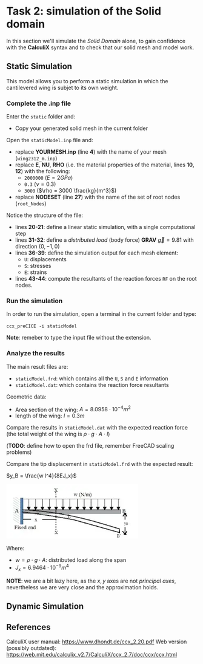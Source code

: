 # Task 2: simulation of the Solid domain

In this section we'll simulate the *Solid Domain* alone, to gain confidence with the **CalculiX** syntax and to check that our solid mesh and model work.

## Static Simulation

This model allows you to perform a static simulation in which the cantilevered wing is subjet to its own weight.

### Complete the .inp file

Enter the `static` folder and:

- Copy your generated solid mesh in the current folder

Open the `staticModel.inp` file and:

- replace **YOURMESH.inp** (line **4**) with the name of your mesh (`wing2312_m.inp`)
- replace **E**, **NU**, **RHO** (i.e. the material properties of the material, lines **10, 12**) with the following:
  - `2000000` ($E=2 GPa$)
  - `0.3` ($\nu = 0.3$)
  - `3000` ($\rho = 3000 \frac{kg}{m^3}$)
- replace **NODESET** (line **27**) with the name of the set of root nodes (`root_Nodes`)

Notice the structure of the file:

- lines **20-21**: define a linear static simulation, with a single computational step
- lines **31-32**: define a *distributed load* (body force) **GRAV** $\vec{g} = 9.81$ with direction $(0, -1, 0)$
- lines **36-39**: define the simulation output for each mesh element:
  - `U`: displacements
  - `S`: stresses
  - `E`: strains
- lines **43-44**: compute the resultants of the reaction forces `RF` on the root nodes.

### Run the simulation

In order to run the simulation, open a terminal in the current folder and type:

`ccx_preCICE -i staticModel`

**Note**: remeber to type the input file without the extension.

### Analyze the results

The main result files are:

- `staticModel.frd`: which contains all the `U`, `S` and `E` information
- `staticModel.dat`: which contains the reaction force resultants

Geometric data:

- Area section of the wing: $A=8.0958 \cdot 10^{-4}m^2$
- length of the wing: $l=0.3m$

Compare the results in `staticModel.dat` with the expected reaction force (the total weight of the wing is $\rho \cdot g \cdot A \cdot l$)

(**TODO**: define how to open the frd file, remember FreeCAD scaling problems)

Compare the tip displacement in `staticModel.frd` with the expected result: 

$y_B = \frac{w l^4}{8EJ_x}$

![tip displacement](./images/cantilever.png)

Where:

- $w=\rho \cdot g \cdot A$: distributed load along the span
- $J_x = 6.9464 \cdot 10^{-9}m^4$

**NOTE**: we are a bit lazy here, as the $x, y$ axes are not *principal axes*, nevertheless we are very close and the approximation holds.

## Dynamic Simulation


## References

CalculiX user manual: https://www.dhondt.de/ccx_2.20.pdf
Web version (possibly outdated): https://web.mit.edu/calculix_v2.7/CalculiX/ccx_2.7/doc/ccx/ccx.html
